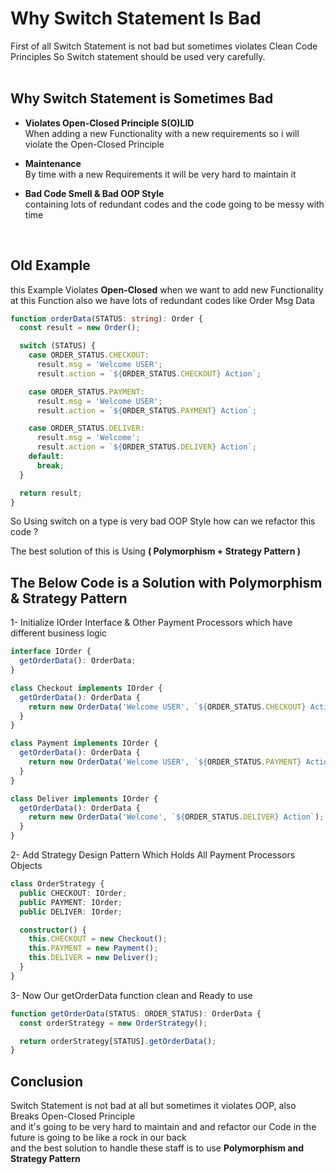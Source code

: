 # Why Switch Statement Is Bad

First of all Switch Statement is not bad but sometimes violates Clean Code Principles
So Switch statement should be used very carefully. <br/><br/>

## Why Switch Statement is Sometimes Bad

- **Violates Open-Closed Principle S(O)LID** <br/>
  When adding a new Functionality with a new requirements so i will violate the Open-Closed Principle
- **Maintenance** <br/>
  By time with a new Requirements it will be very hard to maintain it

- **Bad Code Smell & Bad OOP Style** <br/>
  containing lots of redundant codes and the code going to be messy with time

<br/>

## Old Example

this Example Violates **Open-Closed** when we want to add new Functionality at this Function
also we have lots of redundant codes like Order Msg Data

```typescript
function orderData(STATUS: string): Order {
  const result = new Order();

  switch (STATUS) {
    case ORDER_STATUS.CHECKOUT:
      result.msg = 'Welcome USER';
      result.action = `${ORDER_STATUS.CHECKOUT} Action`;

    case ORDER_STATUS.PAYMENT:
      result.msg = 'Welcome USER';
      result.action = `${ORDER_STATUS.PAYMENT} Action`;

    case ORDER_STATUS.DELIVER:
      result.msg = 'Welcome';
      result.action = `${ORDER_STATUS.DELIVER} Action`;
    default:
      break;
  }

  return result;
}
```

So Using switch on a type is very bad OOP Style how can we refactor this code ? <br/>

The best solution of this is Using **( Polymorphism + Strategy Pattern )**

## The Below Code is a Solution with Polymorphism & Strategy Pattern

1- Initialize IOrder Interface & Other Payment Processors which have different business logic

```typescript
interface IOrder {
  getOrderData(): OrderData;
}

class Checkout implements IOrder {
  getOrderData(): OrderData {
    return new OrderData('Welcome USER', `${ORDER_STATUS.CHECKOUT} Action`);
  }
}

class Payment implements IOrder {
  getOrderData(): OrderData {
    return new OrderData('Welcome USER', `${ORDER_STATUS.PAYMENT} Action`);
  }
}

class Deliver implements IOrder {
  getOrderData(): OrderData {
    return new OrderData('Welcome', `${ORDER_STATUS.DELIVER} Action`);
  }
}
```

2- Add Strategy Design Pattern Which Holds All Payment Processors Objects

```typescript
class OrderStrategy {
  public CHECKOUT: IOrder;
  public PAYMENT: IOrder;
  public DELIVER: IOrder;

  constructor() {
    this.CHECKOUT = new Checkout();
    this.PAYMENT = new Payment();
    this.DELIVER = new Deliver();
  }
}
```

3- Now Our getOrderData function clean and Ready to use

```typescript
function getOrderData(STATUS: ORDER_STATUS): OrderData {
  const orderStrategy = new OrderStrategy();

  return orderStrategy[STATUS].getOrderData();
}
```

## Conclusion

Switch Statement is not bad at all but sometimes it violates OOP, also Breaks Open-Closed Principle <br/>
and it's going to be very hard to maintain and and refactor our Code in the future is going to be like a rock in our back <br/> and the best solution to handle
these staff is to use **Polymorphism and Strategy Pattern**
